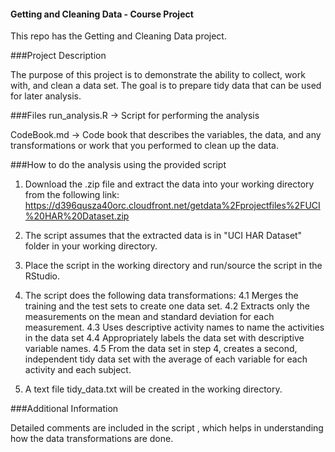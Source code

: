 #### Getting and Cleaning Data - Course Project
  This repo has the Getting and Cleaning Data project.
  
###Project Description

 The purpose of this project is to demonstrate the ability to collect, work with, and clean a data set. The goal is to prepare tidy data that can be used for later analysis. 

###Files 
  run_analysis.R -> Script for performing the analysis
  
  CodeBook.md    -> Code book that describes the variables, the data, and any transformations or work that you performed to clean up the data.  
  
###How to do the analysis using the provided script

  1. Download the .zip file and extract the data into your working directory from the following link:
  https://d396qusza40orc.cloudfront.net/getdata%2Fprojectfiles%2FUCI%20HAR%20Dataset.zip
  
  2. The script assumes that the extracted data is in "UCI HAR Dataset" folder in your working directory.
  3. Place the script in the working directory and run/source the script in the RStudio.
  4. The script does the following data transformations:
     4.1 Merges the training and the test sets to create one data set.
     4.2 Extracts only the measurements on the mean and standard deviation for each measurement. 
     4.3 Uses descriptive activity names to name the activities in the data set
     4.4 Appropriately labels the data set with descriptive variable names. 
     4.5 From the data set in step 4, creates a second, independent tidy data set with the average of each variable for each activity and each subject.
	 
  5. A text file tidy_data.txt will be created in the working directory.
  
###Additional Information

  Detailed comments are included in the script , which helps in understanding how the data transformations are done.
 